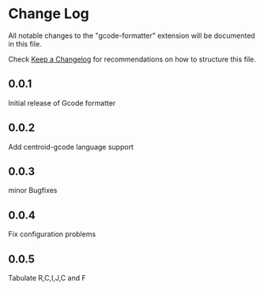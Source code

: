 # Change Log

All notable changes to the "gcode-formatter" extension will be documented in this file.

Check [Keep a Changelog](http://keepachangelog.com/) for recommendations on how to structure this file.

## 0.0.1

Initial release of Gcode formatter

## 0.0.2

Add centroid-gcode language support 

## 0.0.3

minor Bugfixes

## 0.0.4

Fix configuration problems

## 0.0.5

Tabulate R,C,I,J,C and F
